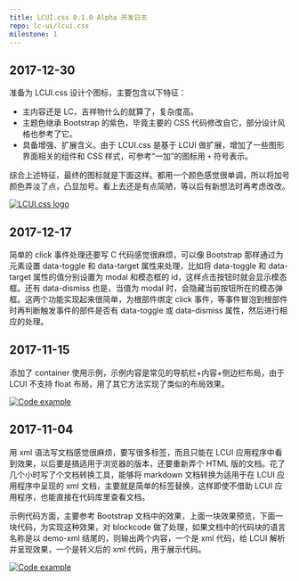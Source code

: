 ```yaml
---
title: LCUI.css 0.1.0 Alpha 开发日志
repo: lc-ui/lcui.css
milestone: 1
---
```

## 2017-12-30
准备为 LCUI.css 设计个图标，主要包含以下特征：

- 主内容还是 LC，吉祥物什么的就算了，复杂度高。
- 主题色继承 Bootstrap 的紫色，毕竟主要的 CSS 代码修改自它，部分设计风格也参考了它。
- 具备增强、扩展含义。由于 LCUI.css 是基于 LCUI 做扩展，增加了一些图形界面相关的组件和 CSS 样式，可参考“一加”的图标用 `+` 符号表示。

综合上述特征，最终的图标就是下面这样。都用一个颜色感觉很单调，所以将加号颜色弄淡了点，凸显加号。看上去还是有点简陋，等以后有新想法时再考虑改改。

[![](/static/images/devlog/lcui-css-design.png "LCUI.css logo")](/static/images/devlog/lcui-css-design.png)

## 2017-12-17
简单的 click 事件处理还要写 C 代码感觉很麻烦，可以像 Bootstrap 那样通过为元素设置 data-toggle 和 data-target 属性来处理，比如将 data-toggle 和 data-target 属性的值分别设置为 modal 和模态框的 id，这样点击按钮时就会显示模态框。还有 data-dismiss 也是，当值为 modal 时，会隐藏当前按钮所在的模态弹框。这两个功能实现起来很简单，为根部件绑定 click 事件，等事件冒泡到根部件时再判断触发事件的部件是否有 data-toggle 或 data-dismiss 属性，然后进行相应的处理。

## 2017-11-15
添加了 container 使用示例，示例内容是常见的导航栏+内容+侧边栏布局，由于 LCUI 不支持 float 布局，用了其它方法实现了类似的布局效果。

[![](/static/images/devlog/20171115212706.png "Code example")](/static/images/devlog/20171115212706.png)

## 2017-11-04
用 xml 语法写文档感觉很麻烦，要写很多标签，而且只能在 LCUI 应用程序中看到效果，以后要是搞适用于浏览器的版本，还要重新弄个 HTML 版的文档。花了几个小时写了个文档转换工具，能够将 markdown 文档转换为适用于在 LCUI 应用程序中呈现的 xml 文档，主要就是简单的标签替换，这样即使不借助 LCUI 应用程序，也能直接在代码库里查看文档。

示例代码方面，主要参考 Bootstrap 文档中的效果，上面一块效果预览，下面一块代码，为实现这种效果，对 blockcode 做了处理，如果文档中的代码块的语言名称是以 demo-xml 结尾的，则输出两个内容，一个是 xml 代码，给 LCUI 解析并呈现效果，一个是转义后的 xml 代码，用于展示代码。

[![](/static/images/devlog/20171105212353.png "Code example")](/static/images/devlog/20171105212353.png)

